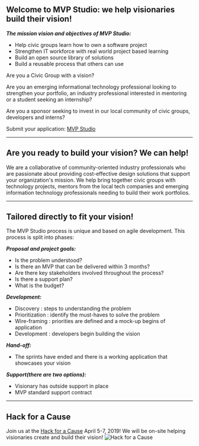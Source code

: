 ## Welcome to MVP Studio: we help visionaries build their vision! 
**_The mission vision and objectives of MVP Studio:_**  
 - Help civic groups learn how to own a software project
 - Strengthen IT workforce with real world project based learning
 - Build an open source library of solutions
 - Build a reusable process that others can use

Are you a Civic Group with a vision?   

Are you an emerging informational technology professional looking to strengthen your portfolio, an industry professional interested in mentoring or a student seeking an internship?   

Are you a sponsor seeking to invest in our local community of civic groups, developers and interns?   

Submit your application: [MVP Studio](https://mvpstudio.github.io/mvp-studio-web-cms/) 

* * *

## Are you ready to build your vision? We can help!
We are a collaborative of community-oriented industry professionals who are passionate about providing cost-effective design solutions that support your organization's mission. We help bring together civic groups with technology projects, mentors from the local tech companies and emerging information technology professionals needing to build their work portfolios.

* * *

## Tailored directly to fit your vision!
The MVP Studio process is unique and based on agile development. This process is split into phases:

**_Proposal and project goals:_**
 - Is the problem understood?
 - Is there an MVP that can be delivered within 3 months?
 - Are there key stakeholders involved throughout the process?
 - Is there a support plan?
 - What is the budget?

**_Development:_**
- Discovery : steps to understanding the problem
- Prioritization : identify the must-haves to solve the problem
- Wire-framing : priorities are defined and a mock-up begins of application
- Development : developers begin building the vision

**_Hand-off:_**
- The sprints have ended and there is a working application that showcases your vision

**_Support(there are two options):_**
- Visionary has outside support in place
- MVP standard support contract

* * * 

## Hack for a Cause 
Join us at the [Hack for a Cause](https://hackforacause.org/) April 5-7, 2019! We will be on-site helping visionaries create and build their vision!
![Hack for a Cause](https://www.facebook.com/techoregonswv/photos/gm.266765717198113/2031847837062212/?type=3&theater)
